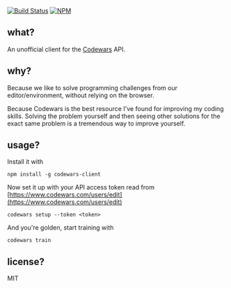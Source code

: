 [![Build Status](https://travis-ci.org/shime/codewars.svg)](https://travis-ci.org/shime/codewars)
[![NPM](https://nodei.co/npm/codewars-client.png?downloads=true&stars=true)](https://nodei.co/npm/codewars-client/)

## what?

An unofficial client for the [Codewars](http://codewars.com) API. 

## why?

Because we like to solve programming challenges from our editor/environment, without
relying on the browser.

Because Codewars is the best resource I've found for improving my coding skills. Solving the problem yourself and then seeing other solutions for the exact same problem is a tremendous way to improve yourself. 

## usage?

Install it with

    npm install -g codewars-client

Now set it up with your API access token read from [https://www.codewars.com/users/edit](https://www.codewars.com/users/edit)

    codewars setup --token <token>

And you're golden, start training with

    codewars train

## license?

MIT
